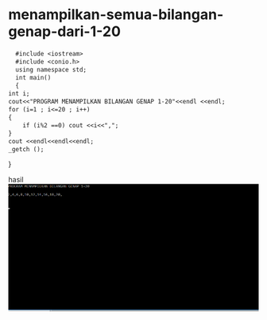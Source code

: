 # menampilkan-semua-bilangan-genap-dari-1-20

      #include <iostream>
      #include <conio.h>
      using namespace std;
      int main()
      {
    int i;
    cout<<"PROGRAM MENAMPILKAN BILANGAN GENAP 1-20"<<endl <<endl;
    for (i=1 ; i<=20 ; i++)
    {
        if (i%2 ==0) cout <<i<<",";
    }
    cout <<endl<<endl<<endl;
    _getch ();
}




hasil
![img](https://github.com/hamdanyuapi/menampilkan-semua-bilangan-genap-dari-1-20/blob/master/hasil%20menampilkan%20bilangan%20genap.png?raw=true)
